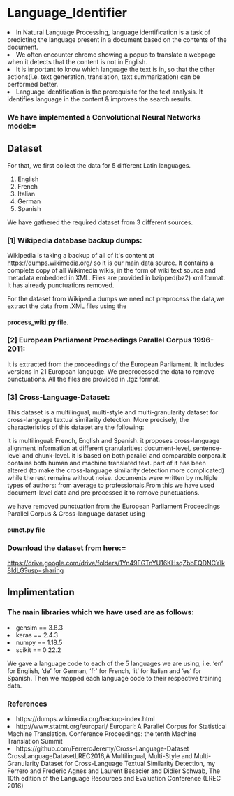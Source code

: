 
<h1>Language_Identifier</h1>

<li>In Natural Language Processing, language identification is a task of predicting the language present in a document based on the contents of the document.</li>
<li>We often encounter chrome showing a popup to translate a webpage when it detects that the content is not in English.</li>
<li>It is important to know which language the text is in, so that the other actions(i.e. text  generation, translation, text summarization) can be performed better.</li>
<li>Language Identification is the prerequisite for the text analysis. It identifies language in the content & improves the search results.</li>

### We have implemented a Convolutional Neural Networks model:=

## Dataset

For that, we first collect the data for 5 different Latin languages.

<ol type="1">
<li>English</li>
<li>French</li>
<li>Italian</li>
<li>German</li>
<li>Spanish</li>
</ol>

We have gathered the required dataset from 3 different sources.

### [1] Wikipedia database backup dumps:

Wikipedia is taking a backup of all of it's content at https://dumps.wikimedia.org/ so it is our main data source. It contains a complete copy of all Wikimedia wikis, in the form of wiki text source and metadata embedded in XML. Files are provided in bzipped(bz2) xml format. It has already punctuations removed.

For the dataset from Wikipedia dumps we need not preprocess the data,we extract the data from .XML files using the 
#### process_wiki.py file.


### [2] European Parliament Proceedings Parallel Corpus 1996-2011: 

It is extracted from the proceedings of the European Parliament. It includes versions in 21 European language. We preprocessed the data to remove punctuations. All the files are provided in .tgz format.

### [3] Cross-Language-Dataset: 

This dataset is a multilingual, multi-style and multi-granularity dataset for cross-language textual similarity detection. More precisely, the characteristics of this dataset are the following:

it is multilingual: French, English and Spanish. it proposes cross-language alignment information at different granularities: document-level, sentence-level and chunk-level. it is based on both parallel and comparable corpora.it contains both human and machine translated text. part of it has been altered (to make the cross-language similarity detection more complicated) while the rest remains without noise. documents were written by multiple types of authors: from average to professionals.From this we have used document-level data and pre processed it to remove punctuations.

we have removed punctuation from the European Parliament Proceedings Parallel Corpus & Cross-language dataset using
#### punct.py file


### Download the dataset from here:=

https://drive.google.com/drive/folders/1Yn49FGTnYU16KHsqZbbEQDNCYlk8IdLG?usp=sharing

## Implimentation

### The main libraries which we have used are as follows:

<li> gensim == 3.8.3 </li>
<li> keras == 2.4.3 </li>
<li> numpy == 1.18.5 </li>
<li> scikit == 0.22.2 </li>


We gave a language code to each of the 5 languages we are using, i.e. ‘en’ for English, ‘de’ for German, ‘fr’ for French, ‘it’ for Italian and ‘es’ for Spanish.
Then we mapped each language code to their respective training data.

### References

<li> https://dumps.wikimedia.org/backup-index.html </li>
<li> http://www.statmt.org/europarl/ Europarl: A Parallel Corpus for Statistical Machine Translation. Conference Proceedings: the tenth Machine Translation Summit </li>
<li> https://github.com/FerreroJeremy/Cross-Language-Dataset CrossLanguageDatasetLREC2016,A Multilingual, Multi-Style and Multi-Granularity Dataset for Cross-Language Textual Similarity Detection, my Ferrero and Frederic Agnes and Laurent Besacier and Didier Schwab, The 10th edition of the Language Resources and Evaluation Conference (LREC 2016) </li>


